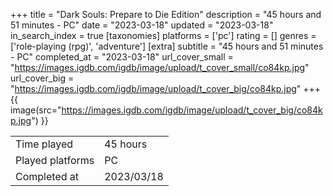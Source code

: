 +++
title = "Dark Souls: Prepare to Die Edition"
description = "45 hours and 51 minutes - PC"
date = "2023-03-18"
updated = "2023-03-18"
in_search_index = true
[taxonomies]
platforms = ['pc']
rating = []
genres = ['role-playing (rpg)', 'adventure']
[extra]
subtitle = "45 hours and 51 minutes - PC"
completed_at = "2023-03-18"
url_cover_small = "https://images.igdb.com/igdb/image/upload/t_cover_small/co84kp.jpg"
url_cover_big = "https://images.igdb.com/igdb/image/upload/t_cover_big/co84kp.jpg"
+++
{{ image(src="https://images.igdb.com/igdb/image/upload/t_cover_big/co84kp.jpg") }}

|              |            |
| ------------ | ---------- |
| Time played  | 45 hours |
| Played platforms    | PC |
| Completed at | 2023/03/18 |


